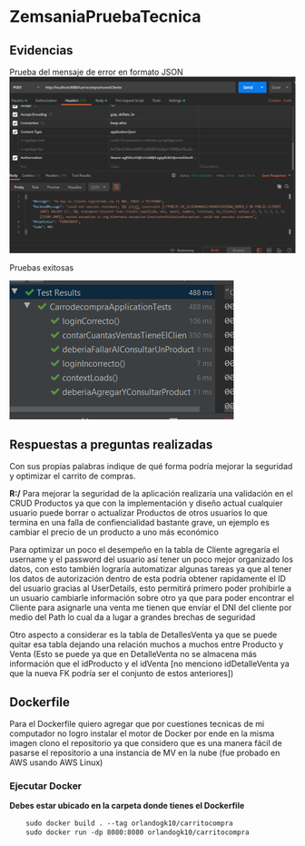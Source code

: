 # ZemsaniaPruebaTecnica 

## Evidencias

Prueba del mensaje de error en formato JSON
![Image](images/ErrorFormatoJSON.PNG)

Pruebas exitosas

![Image](images/PruebasExitosas.PNG)


## Respuestas a preguntas realizadas

Con sus propias palabras indique de qué forma podría mejorar la seguridad y optimizar el carrito de compras.

**R:/** Para mejorar la seguridad de la aplicación realizaría una validación en el CRUD Productos ya que con la implementación y diseño actual cualquier usuario puede borrar o actualizar Productos de otros usuarios lo que termina en una falla de confiencialidad bastante grave, un ejemplo es cambiar el precio de un producto a uno más económico

Para optimizar un poco el desempeño en la tabla de Cliente agregaría el username y el password del usuario así tener un poco mejor organizado los datos, con esto también lograría automatizar algunas tareas ya que al tener los datos de autorización dentro de esta podría obtener rapidamente el ID del usuario gracias al UserDetails, esto permitirá primero poder prohibirle a un usuario cambiarle información sobre otro ya que para poder encontrar el Cliente para asignarle una venta me tienen que envíar el DNI del cliente por medio del Path lo cual da a lugar a grandes brechas de seguridad

Otro aspecto a considerar es la tabla de DetallesVenta ya que se puede quitar esa tabla dejando una relación muchos a muchos entre Producto y Venta (Esto se puede ya que en DetalleVenta no se almacena más información que el idProducto y el idVenta [no menciono idDetalleVenta ya que la nueva FK podría ser el conjunto de estos anteriores])

## Dockerfile

Para el Dockerfile quiero agregar que por cuestiones tecnicas de mi computador no logro instalar el motor de Docker por ende en la misma imagen clono el repositorio ya que considero que es una manera fácil de pasarse el repositorio a una instancia de MV en la nube (fue probado en AWS usando AWS Linux)


### Ejecutar Docker
**Debes estar ubicado en la carpeta donde tienes el Dockerfile**
```
    sudo docker build . --tag orlandogk10/carritocompra
    sudo docker run -dp 8080:8080 orlandogk10/carritocompra
```